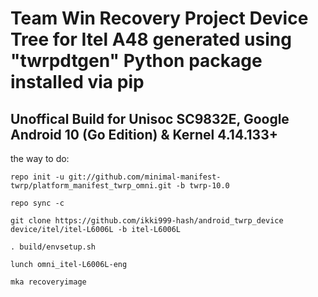Team Win Recovery Project Device Tree for Itel A48 generated using "twrpdtgen" Python package installed via pip 
===========
Unoffical Build for Unisoc SC9832E, Google Android 10 (Go Edition) & Kernel 4.14.133+ 
------------------

the way to do:
```
repo init -u git://github.com/minimal-manifest-twrp/platform_manifest_twrp_omni.git -b twrp-10.0

repo sync -c

git clone https://github.com/ikki999-hash/android_twrp_device device/itel/itel-L6006L -b itel-L6006L

. build/envsetup.sh

lunch omni_itel-L6006L-eng

mka recoveryimage
```
